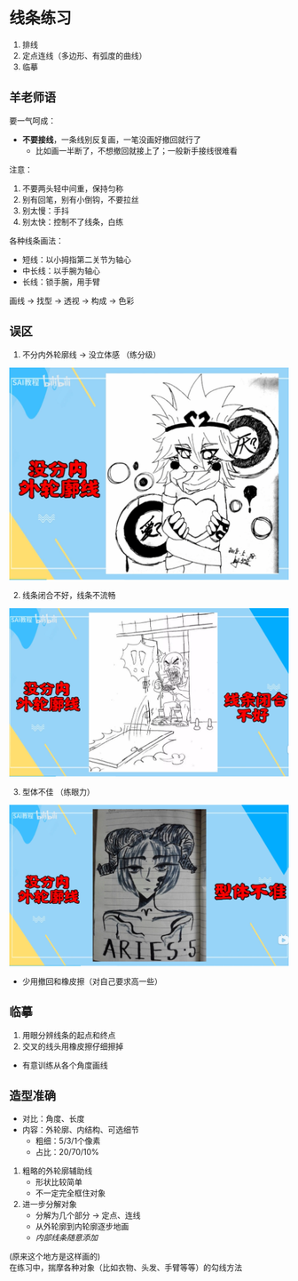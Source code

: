 # 线条练习  

1. 排线  
2. 定点连线（多边形、有弧度的曲线）  
3. 临摹  

## 羊老师语  

要一气呵成：  
- **不要接线**，一条线别反复画，一笔没画好撤回就行了  
    - 比如画一半断了，不想撤回就接上了；一般新手接线很难看  

注意：  
1. 不要两头轻中间重，保持匀称  
2. 别有回笔，别有小倒钩，不要拉丝  
3. 别太慢：手抖  
4. 别太快：控制不了线条，白练  

各种线条画法：  
- 短线：以小拇指第二关节为轴心  
- 中长线：以手腕为轴心  
- 长线：锁手腕，用手臂  

画线 -> 找型 -> 透视 -> 构成 -> 色彩  

## 误区  

1. 不分内外轮廓线 -> 没立体感 （练分级）  

![](./imgs/反面例子-没分内外轮廓线.png)

2. 线条闭合不好，线条不流畅  

![](./imgs/反面例子-没分内外轮廓线+线条闭合不好.png)

3. 型体不佳 （练眼力）  

![](./imgs/反面例子-没分内外轮廓线+型体不佳.png)

- 少用撤回和橡皮擦（对自己要求高一些）  

## 临摹  

1. 用眼分辨线条的起点和终点  
2. 交叉的线头用橡皮擦仔细擦掉  

- 有意训练从各个角度画线  

## 造型准确  

- 对比：角度、长度  
- 内容：外轮廓、内结构、可选细节  
    - 粗细：5/3/1个像素  
    - 占比：20/70/10%  

1. 粗略的外轮廓辅助线  
    - 形状比较简单  
    - 不一定完全框住对象  
2. 进一步分解对象  
    - 分解为几个部分 -> 定点、连线  
    - 从外轮廓到内轮廓逐步地画  
    - *内部线条随意添加*  

(原来这个地方是这样画的)  
在练习中，揣摩各种对象（比如衣物、头发、手臂等等）的勾线方法  

